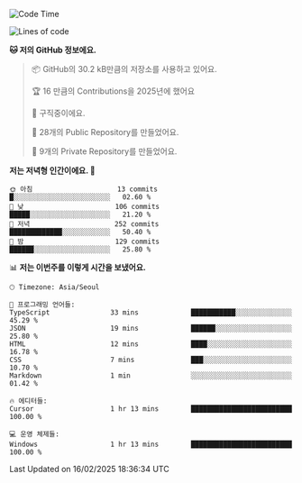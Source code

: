   <!--START_SECTION:waka-->
![Code Time](http://img.shields.io/badge/Code%20Time-1%2C005%20hrs%2032%20mins-blue)

![Lines of code](https://img.shields.io/badge/%EC%A0%80%EB%8A%94%20%EC%97%AC%ED%83%9C%EA%B9%8C%EC%A7%80%20-794.9%20thousand%20%EC%A4%84%EC%9D%98%20%EC%BD%94%EB%93%9C%EB%A5%BC%20%EC%9E%91%EC%84%B1%ED%96%88%EC%96%B4%EC%9A%94.-blue)

**🐱 저의 GitHub 정보에요.** 

> 📦 GitHub의 30.2 kB만큼의 저장소를 사용하고 있어요. 
 > 
> 🏆 16 만큼의 Contributions을 2025년에 했어요
 > 
> 💼 구직중이에요.
 > 
> 📜 28개의 Public Repository를 만들었어요. 
 > 
> 🔑 9개의 Private Repository를 만들었어요. 
 > 
**저는 저녁형 인간이에요. 🦉** 

```text
🌞 아침                     13 commits          █░░░░░░░░░░░░░░░░░░░░░░░░   02.60 % 
🌆 낮　                     106 commits         █████░░░░░░░░░░░░░░░░░░░░   21.20 % 
🌃 저녁                     252 commits         █████████████░░░░░░░░░░░░   50.40 % 
🌙 밤　                     129 commits         ██████░░░░░░░░░░░░░░░░░░░   25.80 % 
```


📊 **저는 이번주를 이렇게 시간을 보냈어요.** 

```text
🕑︎ Timezone: Asia/Seoul

💬 프로그래밍 언어들: 
TypeScript               33 mins             ███████████░░░░░░░░░░░░░░   45.29 % 
JSON                     19 mins             ██████░░░░░░░░░░░░░░░░░░░   25.80 % 
HTML                     12 mins             ████░░░░░░░░░░░░░░░░░░░░░   16.78 % 
CSS                      7 mins              ███░░░░░░░░░░░░░░░░░░░░░░   10.70 % 
Markdown                 1 min               ░░░░░░░░░░░░░░░░░░░░░░░░░   01.42 % 

🔥 에디터들: 
Cursor                   1 hr 13 mins        █████████████████████████   100.00 % 

💻 운영 체제들: 
Windows                  1 hr 13 mins        █████████████████████████   100.00 % 
```


 Last Updated on 16/02/2025 18:36:34 UTC
<!--END_SECTION:waka-->
